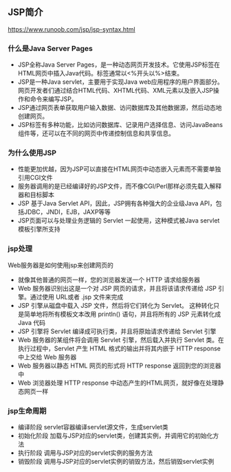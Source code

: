 ## JSP简介

https://www.runoob.com/jsp/jsp-syntax.html

### 什么是Java Server Pages
- JSP全称Java Server Pages，是一种动态网页开发技术。它使用JSP标签在HTML网页中插入Java代码。标签通常以<%开头以%>结束。
- JSP是一种Java servlet，主要用于实现Java web应用程序的用户界面部分。网页开发者们通过结合HTML代码、XHTML代码、XML元素以及嵌入JSP操作和命令来编写JSP。
- JSP通过网页表单获取用户输入数据、访问数据库及其他数据源，然后动态地创建网页。
- JSP标签有多种功能，比如访问数据库、记录用户选择信息、访问JavaBeans组件等，还可以在不同的网页中传递控制信息和共享信息。

### 为什么使用JSP
- 性能更加优越，因为JSP可以直接在HTML网页中动态嵌入元素而不需要单独引用CGI文件
- 服务器调用的是已经编译好的JSP文件，而不像CGI/Perl那样必须先载入解释器和目标脚本
- JSP 基于Java Servlet API，因此，JSP拥有各种强大的企业级Java API，包括JDBC，JNDI，EJB，JAXP等等
- JSP页面可以与处理业务逻辑的 Servlet 一起使用，这种模式被Java servlet 模板引擎所支持

### jsp处理
Web服务器是如何使用jsp来创建网页的
- 就像其他普通的网页一样，您的浏览器发送一个 HTTP 请求给服务器
- Web 服务器识别出这是一个对 JSP 网页的请求，并且将该请求传递给 JSP 引擎。通过使用 URL或者 .jsp 文件来完成
- JSP 引擎从磁盘中载入 JSP 文件，然后将它们转化为 Servlet。
  这种转化只是简单地将所有模板文本改用 println() 语句，并且将所有的 JSP 元素转化成 Java 代码
- JSP 引擎将 Servlet 编译成可执行类，并且将原始请求传递给 Servlet 引擎
- Web 服务器的某组件将会调用 Servlet 引擎，然后载入并执行 Servlet 类。在执行过程中，Servlet 产生 HTML 格式的输出并将其内嵌于 HTTP response 中上交给 Web 服务器
- Web 服务器以静态 HTML 网页的形式将 HTTP response 返回到您的浏览器中
- Web 浏览器处理 HTTP response 中动态产生的HTML网页，就好像在处理静态网页一样

### jsp生命周期
- 编译阶段 servlet容器编译servlet源文件，生成servlet类
- 初始化阶段 加载与JSP对应的servlet类，创建其实例，并调用它的初始化方法
- 执行阶段 调用与JSP对应的servlet实例的服务方法
- 销毁阶段 调用与JSP对应的servlet实例的销毁方法，然后销毁servlet实例